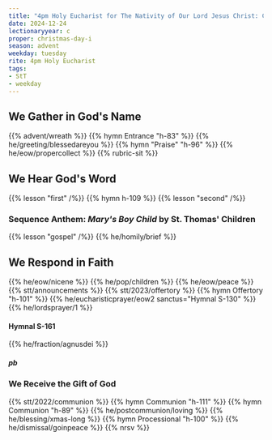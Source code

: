 ```yaml
---
title: "4pm Holy Eucharist for The Nativity of Our Lord Jesus Christ: Christmas Day"
date: 2024-12-24
lectionaryyear: c
proper: christmas-day-i
season: advent
weekday: tuesday
rite: 4pm Holy Eucharist
tags:
- StT
- weekday
---
```

## We Gather in God's Name
{{% advent/wreath %}}
{{% hymn Entrance "h-83" %}}
{{% he/greeting/blessedareyou %}}
{{% hymn "Praise" "h-96" %}}
{{% he/eow/propercollect %}}
{{% rubric-sit %}}
## We Hear God's Word
{{% lesson "first" /%}}
{{% hymn h-109 %}}
{{% lesson "second" /%}}
### Sequence Anthem: _Mary's Boy Child_ by St. Thomas' Children
{{% lesson "gospel" /%}}
{{% he/homily/brief %}}
## We Respond in Faith
{{% he/eow/nicene %}}
{{% he/pop/children %}}
{{% he/eow/peace %}}
{{% stt/announcements %}}
{{% stt/2023/offertory %}}
{{% hymn Offertory "h-101" %}}
{{% he/eucharisticprayer/eow2 sanctus="Hymnal S-130" %}}
{{% he/lordsprayer/1 %}}
#### Hymnal S-161
{{% he/fraction/agnusdei %}}
##### pb
### We Receive the Gift of God
{{% stt/2022/communion %}}
{{% hymn Communion "h-111" %}}
{{% hymn Communion "h-89" %}}
{{% he/postcommunion/loving %}}
{{% he/blessing/xmas-long %}}
{{% hymn Processional "h-100" %}}
{{% he/dismissal/goinpeace %}}
{{% nrsv %}}

